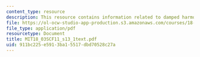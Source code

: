 ```yaml
---
content_type: resource
description: This resource contains information related to damped harmonic oscillators.
file: https://ol-ocw-studio-app-production.s3.amazonaws.com/courses/18-03sc-differential-equations-fall-2011/911bc225e5913ba15517dbd70528c27a_MIT18_03SCF11_s13_1text.pdf
file_type: application/pdf
resourcetype: Document
title: MIT18_03SCF11_s13_1text.pdf
uid: 911bc225-e591-3ba1-5517-dbd70528c27a
---
```

